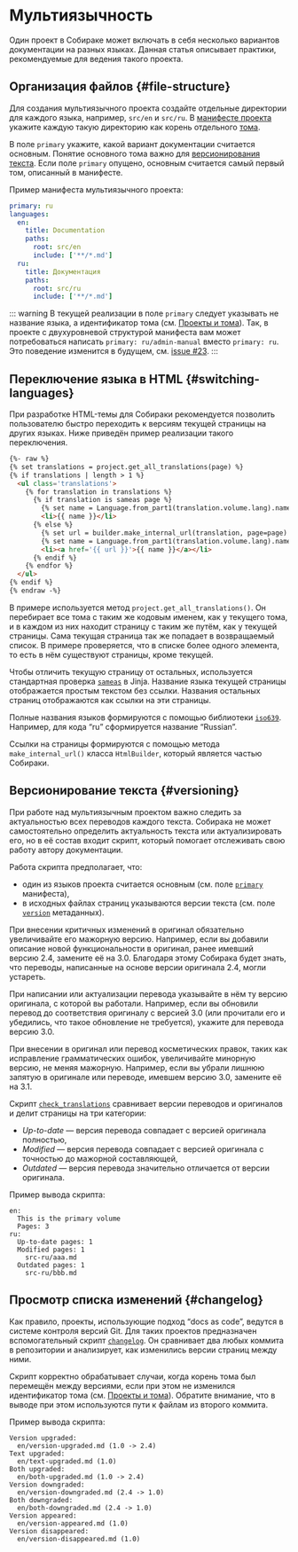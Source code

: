 # Мультиязычность

Один проект в Собираке может включать в себя несколько вариантов документации на разных языках. Данная статья описывает практики, рекомендуемые для ведения такого проекта.


## Организация файлов {#file-structure}

Для создания мультиязычного проекта создайте отдельные директории для каждого языка, например, `src/en` и `src/ru`. В [манифесте проекта](../5-data-types/1-manifest.md) укажите каждую такую директорию как корень отдельного [тома](1-volumes.md).

В поле `primary` укажите, какой вариант документации считается основным. Понятие основного тома важно для [версионирования текста](#versioning). Если поле `primary` опущено, основным считается самый первый том, описанный в манифесте.

Пример манифеста мультиязычного проекта:

```yaml
primary: ru
languages:
  en:
    title: Documentation
    paths:
      root: src/en
      include: ['**/*.md']
  ru:
    title: Документация
    paths:
      root: src/ru
      include: ['**/*.md']
```

::: warning
В текущей реализации в поле `primary` следует указывать не название языка, а идентификатор тома (см. [Проекты и тома](1-volumes.md)). Так, в проекте с двухуровневой структурой манифеста вам может потребоваться написать `primary: ru/admin-manual` вместо `primary: ru`. Это поведение изменится в будущем, см. [issue #23](https://gitlab.com/documentat-alibaev-2/sobiraka/-/issues/69).
:::


## Переключение языка в HTML {#switching-languages}

При разработке HTML-темы для Собираки рекомендуется позволить пользователю быстро переходить к версиям текущей страницы на других языках. Ниже приведён пример реализации такого переключения.

```html
{%- raw %}
{% set translations = project.get_all_translations(page) %}
{% if translations | length > 1 %}
  <ul class='translations'>
    {% for translation in translations %}
      {% if translation is sameas page %}
        {% set name = Language.from_part1(translation.volume.lang).name %}
        <li>{{ name }}</li>
      {% else %}
        {% set url = builder.make_internal_url(translation, page=page) %}
        {% set name = Language.from_part1(translation.volume.lang).name %}
        <li><a href='{{ url }}'>{{ name }}</a></li>
      {% endif %}
    {% endfor %}
  </ul>
{% endif %}
{% endraw -%}
```

В примере используется метод `project.get_all_translations()`. Он перебирает все тома с таким же кодовым именем, как у текущего тома, и в каждом из них находит страницу с таким же путём, как у текущей страницы. Сама текущая страница так же попадает в возвращаемый список. В примере проверяется, что в списке более одного элемента, то есть в нём существуют страницы, кроме текущей.

Чтобы отличить текущую страницу от остальных, используется стандартная проверка [`sameas`](https://jinja.palletsprojects.com/en/3.1.x/templates/#jinja-tests.sameas) в Jinja. Название языка текущей страницы отображается простым текстом без ссылки. Названия остальных страниц отображаются как ссылки на эти страницы.

Полные названия языков формируются с помощью библиотеки [`iso639`](https://github.com/jacksonllee/iso639). Например, для кода “ru” сформируется название “Russian”.

Ссылки на страницы формируются с помощью метода `make_internal_url()` класса `HtmlBuilder`, который является частью Собираки.


## Версионирование текста {#versioning}

При работе над мультиязычным проектом важно следить за актуальностью всех переводов каждого текста. Собирака не может самостоятельно определить актуальность текста или актуализировать его, но в её состав входит скрипт, который помогает отслеживать свою работу автору документации.

Работа скрипта предполагает, что:

- один из языков проекта считается основным (см. поле [`primary`](../5-data-types/1-manifest.md#primary) манифеста),
- в исходных файлах страниц указываются версии текста (см. поле [`version`](../5-data-types/2-metadata.md#version) метаданных).

При внесении критичных изменений в оригинал обязательно увеличивайте его мажорную версию. Например, если вы добавили описание новой функциональности в оригинал, ранее имевший версию 2.4, замените её на 3.0. Благодаря этому Собирака будет знать, что переводы, написанные на основе версии оригинала 2.4, могли устареть.

При написании или актуализации перевода указывайте в нём ту версию оригинала, с которой вы работали. Например, если вы обновили перевод до соответствия оригиналу с версией 3.0 (или прочитали его и убедились, что такое обновление не требуется), укажите для перевода версию 3.0.

При внесении в оригинал или перевод косметических правок, таких как исправление грамматических ошибок, увеличивайте минорную версию, не меняя мажорную. Например, если вы убрали лишнюю запятую в оригинале или переводе, имевшем версию 3.0, замените её на 3.1.

Скрипт [`check_translations`](../4-cli/check_translations.md) сравнивает версии переводов и оригиналов и делит страницы на три категории:

- _Up-to-date_ — версия перевода совпадает с версией оригинала полностью,
- _Modified_ — версия перевода совпадает с версией оригинала с точностью до мажорной составляющей,
- _Outdated_ — версия перевода значительно отличается от версии оригинала.

Пример вывода скрипта:

```
en:
  This is the primary volume
  Pages: 3
ru:
  Up-to-date pages: 1
  Modified pages: 1
    src-ru/aaa.md
  Outdated pages: 1
    src-ru/bbb.md
```


## Просмотр списка изменений {#changelog}

Как правило, проекты, использующие подход “docs as code”, ведутся в системе контроля версий Git. Для таких проектов предназначен вспомогательный скрипт [`changelog`](../4-cli/changelog.md). Он сравнивает два любых коммита в репозитории и анализирует, как изменились версии страниц между ними.

Скрипт корректно обрабатывает случаи, когда корень тома был перемещён между версиями, если при этом не изменился идентификатор тома (см. [Проекты и тома](1-volumes.md)). Обратите внимание, что в выводе при этом используются пути к файлам из второго коммита.

Пример вывода скрипта:

```
Version upgraded:
  en/version-upgraded.md (1.0 -> 2.4)
Text upgraded:
  en/text-upgraded.md (1.0)
Both upgraded:
  en/both-upgraded.md (1.0 -> 2.4)
Version downgraded:
  en/version-downgraded.md (2.4 -> 1.0)
Both downgraded:
  en/both-downgraded.md (2.4 -> 1.0)
Version appeared:
  en/version-appeared.md (1.0)
Version disappeared:
  en/version-disappeared.md (1.0)
```

